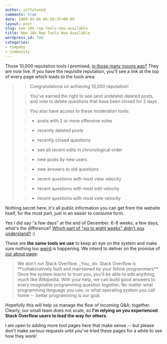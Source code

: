 ```yaml
---
author: jeffatwood
comments: true
date: 2009-03-06 06:59:37+00:00
layout: post
slug: new-10k-rep-tools-now-available
title: New 10k Rep Tools Now Available
wordpress_id: 794
categories:
- company
- community
---
```



Those 10,000 reputation tools I promised, [lo those many moons ago?](http://blog.stackoverflow.com/2008/12/a-stack-overflow-holiday/) They are now live. If you have the requisite reputation, you'll see a link at the top of every page which leads to the tools area:





<blockquote>

> 
> Congratulations on achieving 10,000 reputation!
> 
> 

> 
> You've earned the right to see (and undelete) deleted posts, and vote to delete questions that have been closed for 2 days.
> 
> 

> 
> You also have access to these moderation tools:
> 
> 

> 
> 

>   * posts with 2 or more offensive votes
> 

>   * recently deleted posts
>                

>   * recently closed questions
> 

>   * see all recent edits in chronological order
> 

>   * new posts by new users
> 

>   * new answers to old questions
> 

>   * recent questions with most view velocity
> 

>   * recent questions with most edit velocity
> 

>   * recent questions with most vote velocity
> 

</blockquote>





Nothing secret here, it's all public information you can get from the website itself, for the most part, just in an easier to consume form.



Yes I did say "a few days" at the end of December. 6-8 weeks, a few days, what's the difference? [Which part of "six to eight weeks" didn't you understand?](http://blog.stackoverflow.com/2008/07/podcast-16/) :)



These are **the same tools we use** to keep an eye on the system and make sure nothing too [weird](http://blog.stackoverflow.com/2009/03/the-great-edit-wars/) is happening. We intend to deliver on the promise of [our about page](http://stackoverflow.com/about):





<blockquote>
We don't run Stack Overflow. _You_ do. Stack Overflow is **collaboratively built and maintained by your fellow programmers**. Once the system learns to trust you, you'll be able to edit anything, much like Wikipedia. With your help, we can build good answers to every imaginable programming question together. No matter what programming language you use, or what operating system you call home -- better programming is our goal. 
</blockquote>





Hopefully this will help us manage the flow of incoming Q&A; together. Clearly, our small team does not scale, so **I'm relying on you experienced Stack Overflow users to lead the way for others**.



I am open to adding more tool pages here that make sense -- but please don't make serious requests until you've tried these pages for a while to see how they work!

